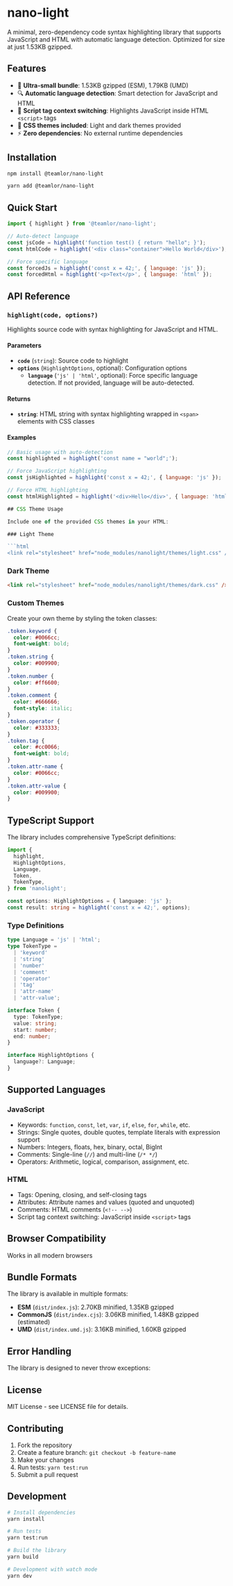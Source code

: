 # nano-light

A minimal, zero-dependency code syntax highlighting library that supports JavaScript and HTML with automatic language detection. Optimized for size at just 1.53KB gzipped.

## Features

- 🚀 **Ultra-small bundle**: 1.53KB gzipped (ESM), 1.79KB (UMD)
- 🔍 **Automatic language detection**: Smart detection for JavaScript and HTML
- 🎯 **Script tag context switching**: Highlights JavaScript inside HTML `<script>` tags
- 🎨 **CSS themes included**: Light and dark themes provided
- ⚡ **Zero dependencies**: No external runtime dependencies

## Installation

```bash
npm install @teamlor/nano-light
```

```bash
yarn add @teamlor/nano-light
```

## Quick Start

```javascript
import { highlight } from '@teamlor/nano-light';

// Auto-detect language
const jsCode = highlight('function test() { return "hello"; }');
const htmlCode = highlight('<div class="container">Hello World</div>');

// Force specific language
const forcedJs = highlight('const x = 42;', { language: 'js' });
const forcedHtml = highlight('<p>Text</p>', { language: 'html' });
```

## API Reference

### `highlight(code, options?)`

Highlights source code with syntax highlighting for JavaScript and HTML.

#### Parameters

- **`code`** (`string`): Source code to highlight
- **`options`** (`HighlightOptions`, optional): Configuration options
  - **`language`** (`'js' | 'html'`, optional): Force specific language detection. If not provided, language will be auto-detected.

#### Returns

- **`string`**: HTML string with syntax highlighting wrapped in `<span>` elements with CSS classes

#### Examples

````javascript
// Basic usage with auto-detection
const highlighted = highlight('const name = "world";');

// Force JavaScript highlighting
const jsHighlighted = highlight('const x = 42;', { language: 'js' });

// Force HTML highlighting
const htmlHighlighted = highlight('<div>Hello</div>', { language: 'html' });

## CSS Theme Usage

Include one of the provided CSS themes in your HTML:

### Light Theme

```html
<link rel="stylesheet" href="node_modules/nanolight/themes/light.css" />
````

### Dark Theme

```html
<link rel="stylesheet" href="node_modules/nanolight/themes/dark.css" />
```

### Custom Themes

Create your own theme by styling the token classes:

```css
.token.keyword {
  color: #0066cc;
  font-weight: bold;
}
.token.string {
  color: #009900;
}
.token.number {
  color: #ff6600;
}
.token.comment {
  color: #666666;
  font-style: italic;
}
.token.operator {
  color: #333333;
}
.token.tag {
  color: #cc0066;
  font-weight: bold;
}
.token.attr-name {
  color: #0066cc;
}
.token.attr-value {
  color: #009900;
}
```

## TypeScript Support

The library includes comprehensive TypeScript definitions:

```typescript
import {
  highlight,
  HighlightOptions,
  Language,
  Token,
  TokenType,
} from 'nanolight';

const options: HighlightOptions = { language: 'js' };
const result: string = highlight('const x = 42;', options);
```

### Type Definitions

```typescript
type Language = 'js' | 'html';
type TokenType =
  | 'keyword'
  | 'string'
  | 'number'
  | 'comment'
  | 'operator'
  | 'tag'
  | 'attr-name'
  | 'attr-value';

interface Token {
  type: TokenType;
  value: string;
  start: number;
  end: number;
}

interface HighlightOptions {
  language?: Language;
}
```

## Supported Languages

### JavaScript

- Keywords: `function`, `const`, `let`, `var`, `if`, `else`, `for`, `while`, etc.
- Strings: Single quotes, double quotes, template literals with expression support
- Numbers: Integers, floats, hex, binary, octal, BigInt
- Comments: Single-line (`//`) and multi-line (`/* */`)
- Operators: Arithmetic, logical, comparison, assignment, etc.

### HTML

- Tags: Opening, closing, and self-closing tags
- Attributes: Attribute names and values (quoted and unquoted)
- Comments: HTML comments (`<!-- -->`)
- Script tag context switching: JavaScript inside `<script>` tags

## Browser Compatibility

Works in all modern browsers

## Bundle Formats

The library is available in multiple formats:

- **ESM** (`dist/index.js`): 2.70KB minified, 1.35KB gzipped
- **CommonJS** (`dist/index.cjs`): 3.06KB minified, 1.48KB gzipped (estimated)
- **UMD** (`dist/index.umd.js`): 3.16KB minified, 1.60KB gzipped

## Error Handling

The library is designed to never throw exceptions:

## License

MIT License - see LICENSE file for details.

## Contributing

1. Fork the repository
2. Create a feature branch: `git checkout -b feature-name`
3. Make your changes
4. Run tests: `yarn test:run`
5. Submit a pull request

## Development

```bash
# Install dependencies
yarn install

# Run tests
yarn test:run

# Build the library
yarn build

# Development with watch mode
yarn dev
```
